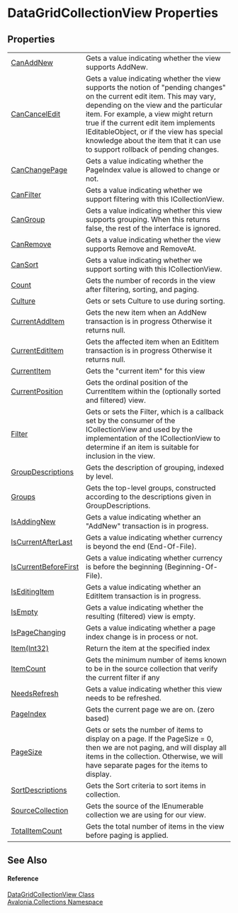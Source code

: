 # DataGridCollectionView Properties




## Properties
<table>
<tr>
<td><a href="P_Avalonia_Collections_DataGridCollectionView_CanAddNew">CanAddNew</a></td>
<td>Gets a value indicating whether the view supports AddNew.</td>
</tr>
<tr>
<td><a href="P_Avalonia_Collections_DataGridCollectionView_CanCancelEdit">CanCancelEdit</a></td>
<td>Gets a value indicating whether the view supports the notion of "pending changes" on the current edit item. This may vary, depending on the view and the particular item. For example, a view might return true if the current edit item implements IEditableObject, or if the view has special knowledge about the item that it can use to support rollback of pending changes.</td>
</tr>
<tr>
<td><a href="P_Avalonia_Collections_DataGridCollectionView_CanChangePage">CanChangePage</a></td>
<td>Gets a value indicating whether the PageIndex value is allowed to change or not.</td>
</tr>
<tr>
<td><a href="P_Avalonia_Collections_DataGridCollectionView_CanFilter">CanFilter</a></td>
<td>Gets a value indicating whether we support filtering with this ICollectionView.</td>
</tr>
<tr>
<td><a href="P_Avalonia_Collections_DataGridCollectionView_CanGroup">CanGroup</a></td>
<td>Gets a value indicating whether this view supports grouping. When this returns false, the rest of the interface is ignored.</td>
</tr>
<tr>
<td><a href="P_Avalonia_Collections_DataGridCollectionView_CanRemove">CanRemove</a></td>
<td>Gets a value indicating whether the view supports Remove and RemoveAt.</td>
</tr>
<tr>
<td><a href="P_Avalonia_Collections_DataGridCollectionView_CanSort">CanSort</a></td>
<td>Gets a value indicating whether we support sorting with this ICollectionView.</td>
</tr>
<tr>
<td><a href="P_Avalonia_Collections_DataGridCollectionView_Count">Count</a></td>
<td>Gets the number of records in the view after filtering, sorting, and paging.</td>
</tr>
<tr>
<td><a href="P_Avalonia_Collections_DataGridCollectionView_Culture">Culture</a></td>
<td>Gets or sets Culture to use during sorting.</td>
</tr>
<tr>
<td><a href="P_Avalonia_Collections_DataGridCollectionView_CurrentAddItem">CurrentAddItem</a></td>
<td>Gets the new item when an AddNew transaction is in progress Otherwise it returns null.</td>
</tr>
<tr>
<td><a href="P_Avalonia_Collections_DataGridCollectionView_CurrentEditItem">CurrentEditItem</a></td>
<td>Gets the affected item when an EditItem transaction is in progress Otherwise it returns null.</td>
</tr>
<tr>
<td><a href="P_Avalonia_Collections_DataGridCollectionView_CurrentItem">CurrentItem</a></td>
<td>Gets the "current item" for this view</td>
</tr>
<tr>
<td><a href="P_Avalonia_Collections_DataGridCollectionView_CurrentPosition">CurrentPosition</a></td>
<td>Gets the ordinal position of the CurrentItem within the (optionally sorted and filtered) view.</td>
</tr>
<tr>
<td><a href="P_Avalonia_Collections_DataGridCollectionView_Filter">Filter</a></td>
<td>Gets or sets the Filter, which is a callback set by the consumer of the ICollectionView and used by the implementation of the ICollectionView to determine if an item is suitable for inclusion in the view.</td>
</tr>
<tr>
<td><a href="P_Avalonia_Collections_DataGridCollectionView_GroupDescriptions">GroupDescriptions</a></td>
<td>Gets the description of grouping, indexed by level.</td>
</tr>
<tr>
<td><a href="P_Avalonia_Collections_DataGridCollectionView_Groups">Groups</a></td>
<td>Gets the top-level groups, constructed according to the descriptions given in GroupDescriptions.</td>
</tr>
<tr>
<td><a href="P_Avalonia_Collections_DataGridCollectionView_IsAddingNew">IsAddingNew</a></td>
<td>Gets a value indicating whether an "AddNew" transaction is in progress.</td>
</tr>
<tr>
<td><a href="P_Avalonia_Collections_DataGridCollectionView_IsCurrentAfterLast">IsCurrentAfterLast</a></td>
<td>Gets a value indicating whether currency is beyond the end (End-Of-File).</td>
</tr>
<tr>
<td><a href="P_Avalonia_Collections_DataGridCollectionView_IsCurrentBeforeFirst">IsCurrentBeforeFirst</a></td>
<td>Gets a value indicating whether currency is before the beginning (Beginning-Of-File).</td>
</tr>
<tr>
<td><a href="P_Avalonia_Collections_DataGridCollectionView_IsEditingItem">IsEditingItem</a></td>
<td>Gets a value indicating whether an EditItem transaction is in progress.</td>
</tr>
<tr>
<td><a href="P_Avalonia_Collections_DataGridCollectionView_IsEmpty">IsEmpty</a></td>
<td>Gets a value indicating whether the resulting (filtered) view is empty.</td>
</tr>
<tr>
<td><a href="P_Avalonia_Collections_DataGridCollectionView_IsPageChanging">IsPageChanging</a></td>
<td>Gets a value indicating whether a page index change is in process or not.</td>
</tr>
<tr>
<td><a href="P_Avalonia_Collections_DataGridCollectionView_Item">Item(Int32)</a></td>
<td>Return the item at the specified index</td>
</tr>
<tr>
<td><a href="P_Avalonia_Collections_DataGridCollectionView_ItemCount">ItemCount</a></td>
<td>Gets the minimum number of items known to be in the source collection that verify the current filter if any</td>
</tr>
<tr>
<td><a href="P_Avalonia_Collections_DataGridCollectionView_NeedsRefresh">NeedsRefresh</a></td>
<td>Gets a value indicating whether this view needs to be refreshed.</td>
</tr>
<tr>
<td><a href="P_Avalonia_Collections_DataGridCollectionView_PageIndex">PageIndex</a></td>
<td>Gets the current page we are on. (zero based)</td>
</tr>
<tr>
<td><a href="P_Avalonia_Collections_DataGridCollectionView_PageSize">PageSize</a></td>
<td>Gets or sets the number of items to display on a page. If the PageSize = 0, then we are not paging, and will display all items in the collection. Otherwise, we will have separate pages for the items to display.</td>
</tr>
<tr>
<td><a href="P_Avalonia_Collections_DataGridCollectionView_SortDescriptions">SortDescriptions</a></td>
<td>Gets the Sort criteria to sort items in collection.</td>
</tr>
<tr>
<td><a href="P_Avalonia_Collections_DataGridCollectionView_SourceCollection">SourceCollection</a></td>
<td>Gets the source of the IEnumerable collection we are using for our view.</td>
</tr>
<tr>
<td><a href="P_Avalonia_Collections_DataGridCollectionView_TotalItemCount">TotalItemCount</a></td>
<td>Gets the total number of items in the view before paging is applied.</td>
</tr>
</table>

## See Also


#### Reference
<a href="T_Avalonia_Collections_DataGridCollectionView">DataGridCollectionView Class</a>  
<a href="N_Avalonia_Collections">Avalonia.Collections Namespace</a>  
